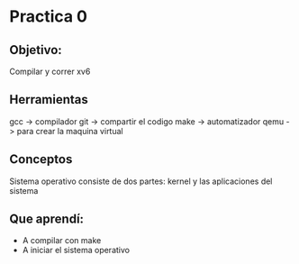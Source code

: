 # Practica 0
## Objetivo:
Compilar y correr xv6

## Herramientas
gcc -> compilador
git -> compartir el codigo
make -> automatizador
qemu -> para crear la maquina virtual

## Conceptos
Sistema operativo consiste de dos partes: kernel y las aplicaciones del sistema

## Que aprendí:
- A compilar con make
- A iniciar el sistema operativo
